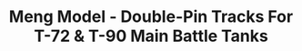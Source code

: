 ---
layout: product
title: "Meng Model - Double-Pin Tracks For T-72 & T-90 Main Battle Tanks"
price: "2700" 
desc: "N/A"
img_path: "/assets/img/MM-SPS-030.webp"
brand: "N/A"
available: false
special_offer: false
new: false
soon: false
cat: "010000"
subcat: "011000"
subsubcat: "0N/A"
sifra: "MM-SPS-030"
popular: false
---